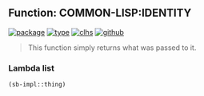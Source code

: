 ## Function: COMMON-LISP:IDENTITY
[![package](https://img.shields.io/badge/Package-COMMON--LISP-5f9ea0.svg?style=social&colorA=999999)](../) [![type](https://img.shields.io/badge/Type-Function-5f9ea0.svg?style=social&colorA=999999)](../#function) [![clhs](https://img.shields.io/badge/CLHS-IDENTITY-5f9ea0.svg?style=social&colorA=999999)](http://www.lispworks.com/documentation/HyperSpec/Body/f_identi.htm) [![github](https://img.shields.io/badge/GitHub-View_the_source-5f9ea0.svg?style=social&colorA=999999&logo=github)](https://github.com/sbcl/sbcl/blob/master/src/code/funutils.lisp/) 

> This function simply returns what was passed to it.

### Lambda list
```cl
(sb-impl::thing)
```
